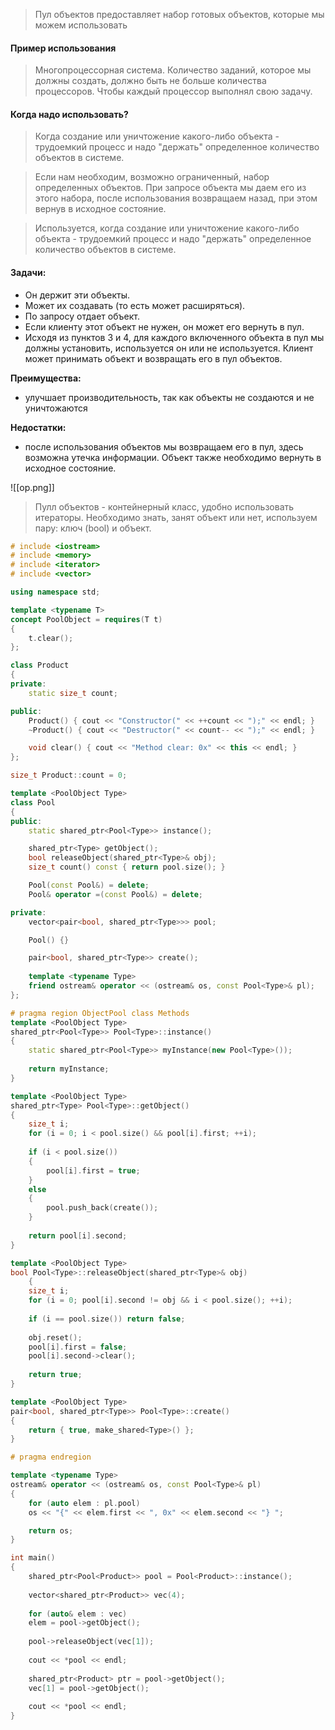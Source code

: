 >Пул объектов предоставляет набор готовых объектов, которые мы можем использовать
#### Пример использования

>Многопроцессорная система. Количество заданий, которое мы должны создать, должно быть не больше количества процессоров. Чтобы каждый процессор выполнял свою задачу.
#### Когда надо использовать?

>Когда создание или уничтожение какого-либо объекта - трудоемкий процесс и надо "держать" определенное количество объектов в системе.

>Если нам необходим, возможно ограниченный, набор определенных объектов. При запросе объекта мы даем его из этого набора, после использования возвращаем назад, при этом вернув в исходное состояние.

>Используется, когда создание или уничтожение какого-либо объекта - трудоемкий процесс и надо "держать" определенное количество объектов в системе.
#### Задачи:
- Он держит эти объекты.
- Может их создавать (то есть может расширяться).
- По запросу отдает объект.
- Если клиенту этот объект не нужен, он может его вернуть в пул.
- Исходя из пунктов 3 и 4, для каждого включенного объекта в пул мы должны установить, используется он или не используется. Клиент может принимать объект и возвращать его в пул объектов.

**Преимущества:**
- улучшает производительность, так как объекты не создаются и не уничтожаются

**Недостатки:**
- после использования объектов мы возвращаем его в пул, здесь возможна утечка информации. Объект также необходимо вернуть в исходное состояние.

![[op.png]]

>Пулл объектов - контейнерный класс, удобно использовать итераторы. Необходимо знать, занят объект или нет, используем пару: ключ (bool) и объект.

```c++
# include <iostream>
# include <memory>
# include <iterator>
# include <vector>

using namespace std;

template <typename T>
concept PoolObject = requires(T t)
{
	t.clear();
};

class Product
{
private:
	static size_t count;

public:
	Product() { cout << "Constructor(" << ++count << ");" << endl; }
	~Product() { cout << "Destructor(" << count-- << ");" << endl; }

	void clear() { cout << "Method clear: 0x" << this << endl; }
};

size_t Product::count = 0;

template <PoolObject Type>
class Pool
{
public:
	static shared_ptr<Pool<Type>> instance();

	shared_ptr<Type> getObject();
	bool releaseObject(shared_ptr<Type>& obj);
	size_t count() const { return pool.size(); }

	Pool(const Pool&) = delete;
	Pool& operator =(const Pool&) = delete;

private:
	vector<pair<bool, shared_ptr<Type>>> pool;

	Pool() {}

	pair<bool, shared_ptr<Type>> create();
	
	template <typename Type>
	friend ostream& operator << (ostream& os, const Pool<Type>& pl);
};

# pragma region ObjectPool class Methods 
template <PoolObject Type>
shared_ptr<Pool<Type>> Pool<Type>::instance()
{
	static shared_ptr<Pool<Type>> myInstance(new Pool<Type>());
	
	return myInstance;
}

template <PoolObject Type>
shared_ptr<Type> Pool<Type>::getObject()
{
	size_t i;
	for (i = 0; i < pool.size() && pool[i].first; ++i);
	
	if (i < pool.size())
	{
		pool[i].first = true;
	}
	else
	{
		pool.push_back(create());
	}
	
	return pool[i].second;
}

template <PoolObject Type>
bool Pool<Type>::releaseObject(shared_ptr<Type>& obj)
	{
	size_t i;
	for (i = 0; pool[i].second != obj && i < pool.size(); ++i);
	
	if (i == pool.size()) return false;
	
	obj.reset();
	pool[i].first = false;
	pool[i].second->clear();
	
	return true;
}

template <PoolObject Type>
pair<bool, shared_ptr<Type>> Pool<Type>::create()
{
	return { true, make_shared<Type>() };
}

# pragma endregion

template <typename Type>
ostream& operator << (ostream& os, const Pool<Type>& pl)
{
	for (auto elem : pl.pool)
	os << "{" << elem.first << ", 0x" << elem.second << "} ";

	return os;
}

int main()
{
	shared_ptr<Pool<Product>> pool = Pool<Product>::instance();
	
	vector<shared_ptr<Product>> vec(4);
	
	for (auto& elem : vec)
	elem = pool->getObject();
	
	pool->releaseObject(vec[1]);
	
	cout << *pool << endl;
	
	shared_ptr<Product> ptr = pool->getObject();
	vec[1] = pool->getObject();
	
	cout << *pool << endl;
}
```

